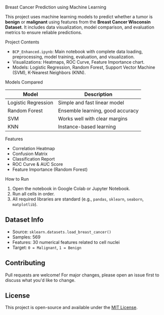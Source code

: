  Breast Cancer Prediction using Machine Learning

This project uses machine learning models to predict whether a tumor is **benign** or **malignant** using features from the **Breast Cancer Wisconsin Dataset**. It includes data visualization, model comparison, and evaluation metrics to ensure reliable predictions.

 Project Contents

- `BCP_Enhanced.ipynb`: Main notebook with complete data loading, preprocessing, model training, evaluation, and visualization.
- Visualizations: Heatmaps, ROC Curve, Feature Importance chart.
- Models: Logistic Regression, Random Forest, Support Vector Machine (SVM), K-Nearest Neighbors (KNN).

 Models Compared

| Model                | Description                      |
|---------------------|----------------------------------|
| Logistic Regression | Simple and fast linear model     |
| Random Forest       | Ensemble learning, good accuracy |
| SVM                 | Works well with clear margins    |
| KNN                 | Instance-based learning          |

 Features

- Correlation Heatmap
- Confusion Matrix
- Classification Report
- ROC Curve & AUC Score
- Feature Importance (Random Forest)

How to Run

1. Open the notebook in Google Colab or Jupyter Notebook.
2. Run all cells in order.
3. All required libraries are standard (e.g., `pandas`, `sklearn`, `seaborn`, `matplotlib`).

## Dataset Info

- Source: `sklearn.datasets.load_breast_cancer()`
- Samples: 569
- Features: 30 numerical features related to cell nuclei
- Target: `0 = Malignant`, `1 = Benign`

## Contributing

Pull requests are welcome! For major changes, please open an issue first to discuss what you'd like to change.

## License

This project is open-source and available under the [MIT License](https://opensource.org/licenses/MIT).
